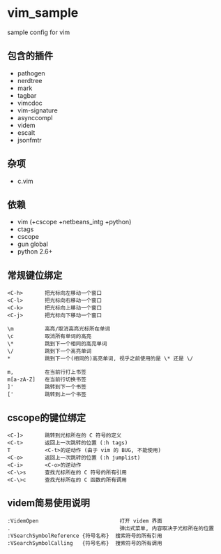# vim_sample
sample config for vim

## 包含的插件
* pathogen
* nerdtree
* mark
* tagbar
* vimcdoc
* vim-signature
* asynccompl
* videm
* escalt
* jsonfmtr

## 杂项
* c.vim

## 依赖
* vim (+cscope +netbeans_intg +python)
* ctags
* cscope
* gun global
* python 2.6+

## 常规键位绑定
    <C-h>       把光标向左移动一个窗口
    <C-l>       把光标向右移动一个窗口
    <C-k>       把光标向上移动一个窗口
    <C-j>       把光标向下移动一个窗口

    \m          高亮/取消高亮光标所在单词
    \c          取消所有单词的高亮
    \*          跳到下一个相同的高亮单词
    \/          跳到下一个高亮单词
    *           跳到下一个(相同的)高亮单词, 视乎之前使用的是 \* 还是 \/

    m,          在当前行打上书签
    m[a-zA-Z]   在当前行切换书签
    ]'          跳转到下一个书签
    ['          跳转到上一个书签

## cscope的键位绑定
    <C-]>       跳转到光标所在的 C 符号的定义
    <C-t>       返回上一次跳转的位置 (:h tags)
    T           <C-t>的逆动作 (由于 vim 的 BUG, 不能使用)
    <C-o>       返回上一次跳转的位置 (:h jumplist)
    <C-i>       <C-o>的逆动作
    <C-\>s      查找光标所在的 C 符号的所有引用
    <C-\>c      查找光标所在的 C 函数的所有调用

## videm简易使用说明
    :VidemOpen                          打开 videm 界面
    .                                   弹出式菜单, 内容取决于光标所在的位置
    :VSearchSymbolReference {符号名称}  搜索符号的所有引用
    :VSearchSymbolCalling   {符号名称}  搜索符号的所有调用
